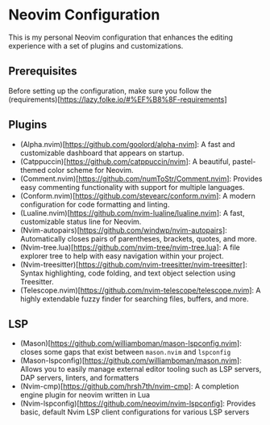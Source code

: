 # Neovim Configuration

This is my personal Neovim configuration that enhances the editing experience with a set of plugins and customizations.

## Prerequisites

Before setting up the configuration, make sure you follow the (requirements)[https://lazy.folke.io/#%EF%B8%8F-requirements]

## Plugins

-   (Alpha.nvim)[https://github.com/goolord/alpha-nvim]: A fast and customizable dashboard that appears on startup.
-   (Catppuccin)[https://github.com/catppuccin/nvim]: A beautiful, pastel-themed color scheme for Neovim.
-   (Comment.nvim)[https://github.com/numToStr/Comment.nvim]: Provides easy commenting functionality with support for multiple languages.
-   (Conform.nvim)[https://github.com/stevearc/conform.nvim]: A modern configuration for code formatting and linting.
-   (Lualine.nvim)[https://github.com/nvim-lualine/lualine.nvim]: A fast, customizable status line for Neovim.
-   (Nvim-autopairs)[https://github.com/windwp/nvim-autopairs]: Automatically closes pairs of parentheses, brackets, quotes, and more.
-   (Nvim-tree.lua)[https://github.com/nvim-tree/nvim-tree.lua]: A file explorer tree to help with easy navigation within your project.
-   (Nvim-treesitter)[https://github.com/nvim-treesitter/nvim-treesitter]: Syntax highlighting, code folding, and text object selection using Treesitter.
-   (Telescope.nvim)[https://github.com/nvim-telescope/telescope.nvim]: A highly extendable fuzzy finder for searching files, buffers, and more.

## LSP
-   (Mason)[https://github.com/williamboman/mason-lspconfig.nvim]: closes some gaps that exist between `mason.nvim` and `lspconfig`
-   (Mason-lspconfig)[https://github.com/williamboman/mason.nvim]: Allows you to easily manage external editor tooling such as LSP servers, DAP servers, linters, and formatters 
-   (Nvim-cmp)[https://github.com/hrsh7th/nvim-cmp]: A completion engine plugin for neovim written in Lua
-   (Nvim-lspconfig)[https://github.com/neovim/nvim-lspconfig]: Provides basic, default Nvim LSP client configurations for various LSP servers
